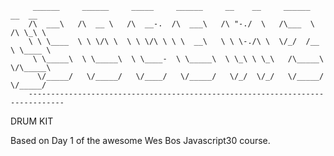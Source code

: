 
         ______     ______     _____     ______     __    __     ______     __  __    
        /\  ___\   /\  __ \   /\  __-.  /\  ___\   /\ "-./  \   /\___  \   /\ \_\ \   
        \ \ \____  \ \ \/\ \  \ \ \/\ \ \ \  __\   \ \ \-./\ \  \/_/  /__  \ \____ \  
         \ \_____\  \ \_____\  \ \____-  \ \_____\  \ \_\ \ \_\   /\_____\  \/\_____\ 
          \/_____/   \/_____/   \/____/   \/_____/   \/_/  \/_/   \/_____/   \/_____/
        ------------------------------------------------------------------------------ 
        
        
DRUM KIT

Based on Day 1 of the awesome Wes Bos Javascript30 course.
